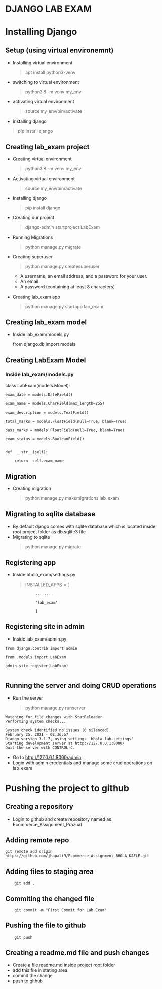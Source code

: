 # DJANGO LAB EXAM

# Installing Django

## Setup (using virtual environemnt)

- Installing virtual environment
	> apt install python3-venv

- switching to virtual environment
	> python3.8 -m venv my_env
- activating virtual environment
	> source my_env/bin/activate
	
- installing django
> pip install django

## Creating lab_exam project
- Creating virtual environment
	> python3.8 -m venv my_env
	
- Activating virtual environment
	> source my_env/bin/activate 
- Installing django
	> pip install django
- Creating our project 
	> django-admin startproject LabExam
-  Running Migrations
	> python manage.py migrate 
- Creating superuser
	> python manage.py createsuperuser
	-  A username, an email address, and a password for your user.
	-   An email
	-   A password (containing at least 8 characters)
- Creating lab_exam app
	> python manage.py startapp lab_exam

## Creating lab_exam model
- Inside lab_exam/models.py
	
	from django.db import models

## Creating LabExam Model
### Inside lab_exam/models.py

class  LabExam(models.Model):

	exam_date = models.DateField()

	exam_name = models.CharField(max_length=255)

	exam_description = models.TextField()

	total_marks = models.FloatField(null=True, blank=True)

	pass_marks = models.FloatField(null=True, blank=True)

	exam_status = models.BooleanField()

  
	def  __str__(self):

		return  self.exam_name

## Migration
- Creating migration
	> python manage.py makemigrations lab_exam

## Migrating to sqlite database
- By default django comes with sqlite database which is located inside root project folder as db.sqlite3 file
- Migrating to sqlite
	> python manage.py migrate


## Registering app
- Inside bhola_exam/settings.py
	> INSTALLED_APPS = [

				........

				'lab_exam'

				]
				
## Registering site in admin
- Inside lab_exam/admin.py
```
from django.contrib import admin

from .models import LabExam

admin.site.register(LabExam)
	  
```
## Running the server and doing CRUD operations
- Run the server
	> python manage.py runserver
```
Watching for file changes with StatReloader
Performing system checks...

System check identified no issues (0 silenced).
February 25, 2021 - 02:36:57
Django version 3.1.7, using settings 'bhola_lab.settings'
Starting development server at http://127.0.0.1:8000/
Quit the server with CONTROL-C.
```
- Go to http://127.0.0.1:8000/admin
- Login with admin credentials and manage some crud operations on lab_exam


  
# Pushing the project to github
## Creating a repository
- Login to github and create repository named as Ecommerce_Assignment_Prazual
## Adding remote repo 
```
git remote add origin https://github.com/jhapali9/Ecommerce_Assignment_BHOLA_KAFLE.git
```
## Adding files to staging area
```
	git add .
```
## Commiting the changed file
```
	git commit -m "First Commit for Lab Exam"
```
## Pushing the file to github
```
	git push 
```
## Creating a readme.md file and push changes
- Create a file readme.md inside project root folder
- add this file in stating area
- commit the change
- push to github





